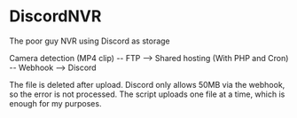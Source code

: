 # DiscordNVR
The poor guy NVR using Discord as storage

Camera detection (MP4 clip) -- FTP --> Shared hosting (With PHP and Cron) -- Webhook --> Discord


The file is deleted after upload.
Discord only allows 50MB via the webhook, so the error is not processed.
The script uploads one file at a time, which is enough for my purposes.
